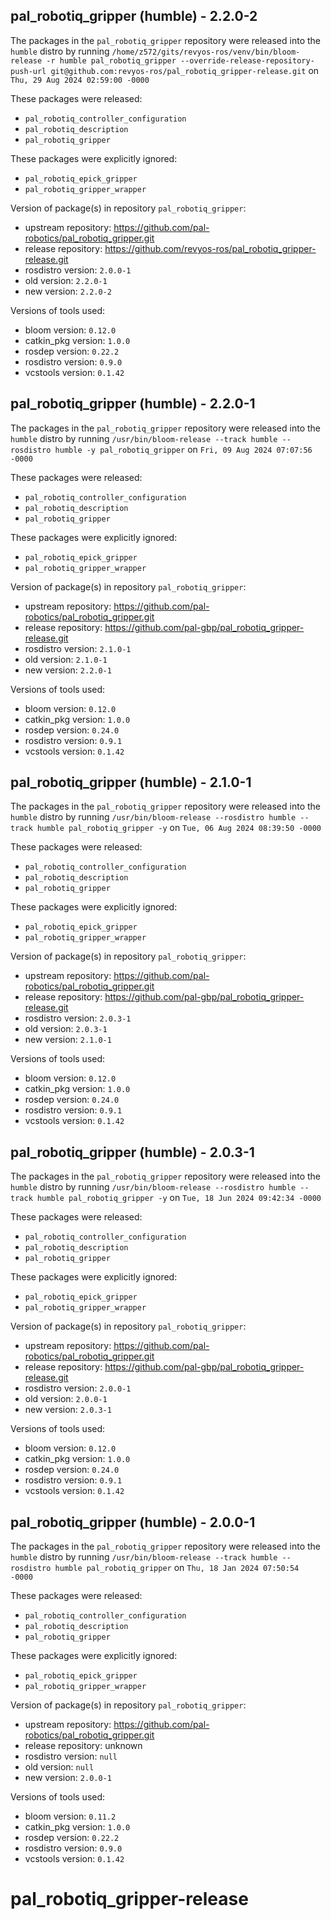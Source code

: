## pal_robotiq_gripper (humble) - 2.2.0-2

The packages in the `pal_robotiq_gripper` repository were released into the `humble` distro by running `/home/z572/gits/revyos-ros/venv/bin/bloom-release -r humble pal_robotiq_gripper --override-release-repository-push-url git@github.com:revyos-ros/pal_robotiq_gripper-release.git` on `Thu, 29 Aug 2024 02:59:00 -0000`

These packages were released:
- `pal_robotiq_controller_configuration`
- `pal_robotiq_description`
- `pal_robotiq_gripper`

These packages were explicitly ignored:
- `pal_robotiq_epick_gripper`
- `pal_robotiq_gripper_wrapper`

Version of package(s) in repository `pal_robotiq_gripper`:

- upstream repository: https://github.com/pal-robotics/pal_robotiq_gripper.git
- release repository: https://github.com/revyos-ros/pal_robotiq_gripper-release.git
- rosdistro version: `2.0.0-1`
- old version: `2.2.0-1`
- new version: `2.2.0-2`

Versions of tools used:

- bloom version: `0.12.0`
- catkin_pkg version: `1.0.0`
- rosdep version: `0.22.2`
- rosdistro version: `0.9.0`
- vcstools version: `0.1.42`


## pal_robotiq_gripper (humble) - 2.2.0-1

The packages in the `pal_robotiq_gripper` repository were released into the `humble` distro by running `/usr/bin/bloom-release --track humble --rosdistro humble -y pal_robotiq_gripper` on `Fri, 09 Aug 2024 07:07:56 -0000`

These packages were released:
- `pal_robotiq_controller_configuration`
- `pal_robotiq_description`
- `pal_robotiq_gripper`

These packages were explicitly ignored:
- `pal_robotiq_epick_gripper`
- `pal_robotiq_gripper_wrapper`

Version of package(s) in repository `pal_robotiq_gripper`:

- upstream repository: https://github.com/pal-robotics/pal_robotiq_gripper.git
- release repository: https://github.com/pal-gbp/pal_robotiq_gripper-release.git
- rosdistro version: `2.1.0-1`
- old version: `2.1.0-1`
- new version: `2.2.0-1`

Versions of tools used:

- bloom version: `0.12.0`
- catkin_pkg version: `1.0.0`
- rosdep version: `0.24.0`
- rosdistro version: `0.9.1`
- vcstools version: `0.1.42`


## pal_robotiq_gripper (humble) - 2.1.0-1

The packages in the `pal_robotiq_gripper` repository were released into the `humble` distro by running `/usr/bin/bloom-release --rosdistro humble --track humble pal_robotiq_gripper -y` on `Tue, 06 Aug 2024 08:39:50 -0000`

These packages were released:
- `pal_robotiq_controller_configuration`
- `pal_robotiq_description`
- `pal_robotiq_gripper`

These packages were explicitly ignored:
- `pal_robotiq_epick_gripper`
- `pal_robotiq_gripper_wrapper`

Version of package(s) in repository `pal_robotiq_gripper`:

- upstream repository: https://github.com/pal-robotics/pal_robotiq_gripper.git
- release repository: https://github.com/pal-gbp/pal_robotiq_gripper-release.git
- rosdistro version: `2.0.3-1`
- old version: `2.0.3-1`
- new version: `2.1.0-1`

Versions of tools used:

- bloom version: `0.12.0`
- catkin_pkg version: `1.0.0`
- rosdep version: `0.24.0`
- rosdistro version: `0.9.1`
- vcstools version: `0.1.42`


## pal_robotiq_gripper (humble) - 2.0.3-1

The packages in the `pal_robotiq_gripper` repository were released into the `humble` distro by running `/usr/bin/bloom-release --rosdistro humble --track humble pal_robotiq_gripper -y` on `Tue, 18 Jun 2024 09:42:34 -0000`

These packages were released:
- `pal_robotiq_controller_configuration`
- `pal_robotiq_description`
- `pal_robotiq_gripper`

These packages were explicitly ignored:
- `pal_robotiq_epick_gripper`
- `pal_robotiq_gripper_wrapper`

Version of package(s) in repository `pal_robotiq_gripper`:

- upstream repository: https://github.com/pal-robotics/pal_robotiq_gripper.git
- release repository: https://github.com/pal-gbp/pal_robotiq_gripper-release.git
- rosdistro version: `2.0.0-1`
- old version: `2.0.0-1`
- new version: `2.0.3-1`

Versions of tools used:

- bloom version: `0.12.0`
- catkin_pkg version: `1.0.0`
- rosdep version: `0.24.0`
- rosdistro version: `0.9.1`
- vcstools version: `0.1.42`


## pal_robotiq_gripper (humble) - 2.0.0-1

The packages in the `pal_robotiq_gripper` repository were released into the `humble` distro by running `/usr/bin/bloom-release --track humble --rosdistro humble pal_robotiq_gripper` on `Thu, 18 Jan 2024 07:50:54 -0000`

These packages were released:
- `pal_robotiq_controller_configuration`
- `pal_robotiq_description`
- `pal_robotiq_gripper`

These packages were explicitly ignored:
- `pal_robotiq_epick_gripper`
- `pal_robotiq_gripper_wrapper`

Version of package(s) in repository `pal_robotiq_gripper`:

- upstream repository: https://github.com/pal-robotics/pal_robotiq_gripper.git
- release repository: unknown
- rosdistro version: `null`
- old version: `null`
- new version: `2.0.0-1`

Versions of tools used:

- bloom version: `0.11.2`
- catkin_pkg version: `1.0.0`
- rosdep version: `0.22.2`
- rosdistro version: `0.9.0`
- vcstools version: `0.1.42`


# pal_robotiq_gripper-release
